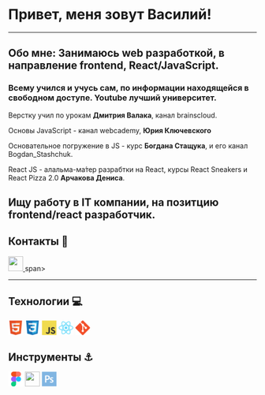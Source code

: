 # Привет, меня зовут Василий!

---

## Обо мне: Занимаюсь web разработкой, в направление frontend, React/JavaScript.

### Всему учился и учусь сам, по информации находящейся в свободном доступе. Youtube лучший университет.

Верстку учил по урокам **Дмитрия Валака**, канал brainscloud.

Основы JavaScript - канал webcademy, **Юрия Ключевского**

Основательное погружение в JS - курс **Богдана Стащука**, и его канал Bogdan_Stashchuk.

React JS - алальма-ма́тер разрабтки на React, курсы React Sneakers и React Pizza 2.0 **Арчакова Дениса**.

## Ищу работу в IT компании, на позитцию frontend/react разработчик.

## Контакты :iphone:
<span>
<a href="https://t.me/f1llzzz">
<img src="https://cdn3.iconfinder.com/data/icons/social-icons-33/512/Telegram-256.png" width="30" height="30">
</a>
</span>span>


---

## Технологии :computer:
<span>
  
<img src="https://github.com/devicons/devicon/raw/master/icons/html5/html5-original.svg" width="30" height="30">
<img src="https://github.com/devicons/devicon/raw/master/icons/css3/css3-original.svg" width="30" height="30">
<img src="https://github.com/devicons/devicon/blob/master/icons/javascript/javascript-original.svg" width="30" height="30">
<img src="https://github.com/devicons/devicon/raw/master/icons/react/react-original.svg" width="30" height="30">
<img src="https://github.com/devicons/devicon/raw/master/icons/git/git-original.svg" width="30" height="30">

## Инструменты :anchor:
<img src="https://github.com/devicons/devicon/raw/master/icons/figma/figma-original.svg" width="30" height="30">
<img src="https://camo.githubusercontent.com/33814af29e352c4985b084adb54f64a68ddfe57c2b89c656a0e2532fb824e59d/68747470733a2f2f75706c6f61642e77696b696d656469612e6f72672f77696b6970656469612f636f6d6d6f6e732f392f39652f596f75547562655f4c6f676f5f253238323031332d323031372532392e737667" width="30" height="30">
<img src="https://github.com/devicons/devicon/raw/master/icons/photoshop/photoshop-plain.svg" width="30" height="30">





<!--
**R1msk1y/R1msk1y** is a ✨ _special_ ✨ repository because its `README.md` (this file) appears on your GitHub profile.

Here are some ideas to get you started:

- 🔭 I’m currently working on ...
- 🌱 I’m currently learning ...
- 👯 I’m looking to collaborate on ...
- 🤔 I’m looking for help with ...
- 💬 Ask me about ...
- 📫 How to reach me: ...
- 😄 Pronouns: ...
- ⚡ Fun fact: ...
-->
